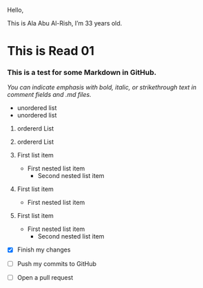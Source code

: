 Hello,

This is Ala Abu Al-Rish, I’m 33 years old.


# This is Read 01

### This is a test for some Markdown in GitHub.


*You can indicate emphasis with bold, italic, or strikethrough text in comment fields and .md files.*


- unordered list 
- unordered list 


1. ordererd List
2. ordererd List


1. First list item
   - First nested list item
     - Second nested list item


100. First list item
     - First nested list item

100. First list item
     - First nested list item
       - Second nested list item


- [x] Finish my changes
- [ ] Push my commits to GitHub
- [ ] Open a pull request

